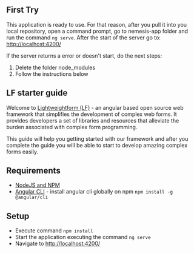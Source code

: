 ## First Try
This application is ready to use. For that reason, after you pull it into you local repository,
open a command prompt, go to nemesis-app folder and run the command `ng serve`.
After the start of the server go to: [http://localhost:4200/](http://localhost:4200/)

If the server returns a error or doesn't start, do the next steps:
1. Delete the folder node_modules
2. Follow the instructions below

## LF starter guide
Welcome to [Lightweightform (LF)](https://bitbucket.org/opensoftgitrepo/lightweightform) - 
an angular based open source web framework that simplifies the development of 
complex web forms. It provides developers a set of libraries and resources 
that alleviate the burden associated with complex form programming.

This guide will help you getting started with our framework and after you complete 
the guide you will be able to start to develop amazing complex forms easily.

## Requirements
* [NodeJS and NPM](https://nodejs.org/en/)
* [Angular CLI](https://cli.angular.io/) - install angular cli globally on npm `npm install -g @angular/cli`

## Setup
* Execute command `npm install`
* Start the application executing the command `ng serve`
* Navigate to [http://localhost:4200/](http://localhost:4200/)
